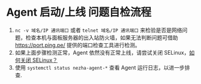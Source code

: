# Agent 启动/上线 问题自检流程
1. `nc -v 域名/IP 通讯端口` 或者 `telnet 域名/IP 通讯端口` 来检验是否是网络问题，检查本机与面板服务器的出入站防火墙，如果无法判断问题可借助 <https://port.ping.pe/> 提供的端口检查工具进行检测。
2. 如果上面步骤检测正常，Agent 依然没有正常上线，请尝试关闭 SELinux，[如何关闭 SELinux？](https://www.google.com/search?q=%E5%85%B3%E9%97%ADSELINUX)
3. 使用 `systemctl status nezha-agent-*` 查看 Agent 运行日志，以进一步排查.

